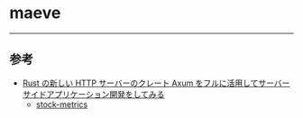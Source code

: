 # maeve

---

## 参考

- [Rust の新しい HTTP サーバーのクレート Axum をフルに活用してサーバーサイドアプリケーション開発をしてみる](https://blog-dry.com/entry/2021/12/26/002649)
  - [stock-metrics](https://github.com/yuk1ty/stock-metrics)
